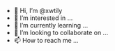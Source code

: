 - 👋 Hi, I’m @xwtily
- 👀 I’m interested in ...
- 🌱 I’m currently learning ...
- 💞️ I’m looking to collaborate on ...
- 📫 How to reach me ...

<!---
xwtily/xwtily is a ✨ special ✨ repository because its `README.md` (this file) appears on your GitHub profile.
You can click the Preview link to take a look at your changes.
--->
